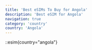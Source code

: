 ```yaml
---
title: 'Best eSIMs To Buy for Angola'
description: 'Best eSIM for Angola'
navigation: true
category: 'country'
country: 'Angola'
---
```


::esim{country="angola"}
